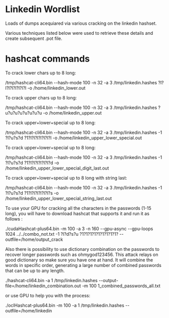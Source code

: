 Linkedin Wordlist
=================

Loads of dumps acequiared via various cracking on the linkedin hashset. 

Various techniques listed below were used to retrieve these details and create subsequent .pot file.  


hashcat commands
=================

To crack lower chars up to 8 long:

/tmp/hashcat-cli64.bin --hash-mode 100 -n 32 -a 3 /tmp/linkedin.hashes ?l?l?l?l?l?l?l?l -o /home/linkedin_lower.out

To crack upper chars up to 8 long:

/tmp/hashcat-cli64.bin --hash-mode 100 -n 32 -a 3 /tmp/linkedin.hashes ?u?u?u?u?u?u?u?u -o /home/linkedin_upper.out

To crack upper+lower+special up to 8 long:

/tmp/hashcat-cli64.bin --hash-mode 100 -n 32 -a 3 /tmp/linkedin.hashes -1 ?l?u?s?d ?1?l?l?l?l?l?l?l -o /home/linkedin_upper_lower_special.out

To crack upper+lower+special up to 8 long:

/tmp/hashcat-cli64.bin --hash-mode 100 -n 32 -a 3 /tmp/linkedin.hashes -1 ?l?u?s?d ?1?l?l?l?l?l?l?d -o /home/linkedin_upper_lower_special_digit_last.out

To crack upper+lower+special up to 8 long with string last:

/tmp/hashcat-cli64.bin --hash-mode 100 -n 32 -a 3 /tmp/linkedin.hashes -1 ?l?u?s?d ?1?l?l?l?l?l?l?s -o /home/linkedin_upper_lower_special_string_last.out

To use your GPU for cracking all the characters in the passwords (1-15 long), you will have to download hashcat that supports it and run it as follows :

./cudaHashcat-plus64.bin -m 100 -a 3 -n 160 --gpu-async --gpu-loops 1024 ../../combo_not.txt -1 ?l?d?s?u ?1?1?1?1?1?1?1?1?1? --outfile=/home/output_crack

Also there is possibility to use dictionary combination on the passwords to recover longer passwords such as ohmygod123456. This attack relays on good dictionary so make sure you have one at hand. It will combine the words in specific order, generating a large number of combined passwords that can be up to any length.

./hashcat-cli64.bin -a 1 /tmp/linkedin.hashes --output-file=/home/linkedin_combination.out -m 100 1_combined_passwords_all.txt

or use GPU to help you with the process:

./oclHashcat-plus64.bin -m 100 -a 1 /tmp/linkedin.hashes --outfile=/home/linkedin

